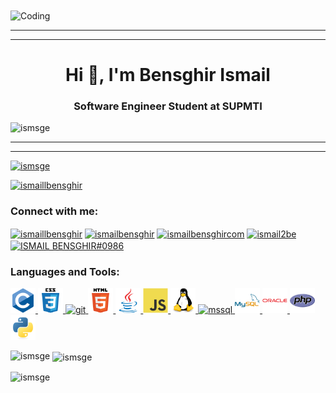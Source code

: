 <img align="center" alt="Coding" width="1000" src="[https://miro.medium.com/v2/resize:fit:996/1*xNQKHj5vR7w9AcY_bDKYYw.gif](https://cdn.dribbble.com/users/1708816/screenshots/15637256/media/f9826f0af8a49462f048262a8502035b.gif)">
<hr>
<hr>
<h1 align="center">Hi 👋, I'm Bensghir Ismail</h1>
<h3 align="center">Software Engineer Student at SUPMTI</h3>
<p align="left"> <img src="https://komarev.com/ghpvc/?username=ismsge&label=Profile%20views&color=0e75b6&style=flat" alt="ismsge" /> </p>
<hr>
<hr>

<p align="left"> <a href="https://github.com/ryo-ma/github-profile-trophy"><img src="https://github-profile-trophy.vercel.app/?username=ismsge" alt="ismsge" /></a> </p>

<p align="left"> <a href="https://twitter.com/ismaillbensghir" target="blank"><img src="https://img.shields.io/twitter/follow/ismaillbensghir?logo=twitter&style=for-the-badge" alt="ismaillbensghir" /></a> </p>

<h3 align="left">Connect with me:</h3>

<p align="left">
<a href="https://twitter.com/ismaillbensghir" target="blank"><img align="center" src="https://raw.githubusercontent.com/rahuldkjain/github-profile-readme-generator/master/src/images/icons/Social/twitter.svg" alt="ismaillbensghir" height="30" width="40" /></a>
<a href="https://linkedin.com/in/ismailbensghir" target="blank"><img align="center" src="https://raw.githubusercontent.com/rahuldkjain/github-profile-readme-generator/master/src/images/icons/Social/linked-in-alt.svg" alt="ismailbensghir" height="30" width="40" /></a>
<a href="https://fb.com/ismailbensghircom" target="blank"><img align="center" src="https://raw.githubusercontent.com/rahuldkjain/github-profile-readme-generator/master/src/images/icons/Social/facebook.svg" alt="ismailbensghircom" height="30" width="40" /></a>
<a href="https://instagram.com/ismail2be" target="blank"><img align="center" src="https://raw.githubusercontent.com/rahuldkjain/github-profile-readme-generator/master/src/images/icons/Social/instagram.svg" alt="ismail2be" height="30" width="40" /></a>
<a href="https://discord.gg/ISMAIL BENSGHIR#0986" target="blank"><img align="center" src="https://raw.githubusercontent.com/rahuldkjain/github-profile-readme-generator/master/src/images/icons/Social/discord.svg" alt="ISMAIL BENSGHIR#0986" height="30" width="40" /></a>
</p>

<h3 align="left">Languages and Tools:</h3>
<p align="left"> <a href="https://www.cprogramming.com/" target="_blank" rel="noreferrer"> <img src="https://raw.githubusercontent.com/devicons/devicon/master/icons/c/c-original.svg" alt="c" width="40" height="40"/> </a> <a href="https://www.w3schools.com/css/" target="_blank" rel="noreferrer"> <img src="https://raw.githubusercontent.com/devicons/devicon/master/icons/css3/css3-original-wordmark.svg" alt="css3" width="40" height="40"/> </a> <a href="https://git-scm.com/" target="_blank" rel="noreferrer"> <img src="https://www.vectorlogo.zone/logos/git-scm/git-scm-icon.svg" alt="git" width="40" height="40"/> </a> <a href="https://www.w3.org/html/" target="_blank" rel="noreferrer"> <img src="https://raw.githubusercontent.com/devicons/devicon/master/icons/html5/html5-original-wordmark.svg" alt="html5" width="40" height="40"/> </a> <a href="https://www.java.com" target="_blank" rel="noreferrer"> <img src="https://raw.githubusercontent.com/devicons/devicon/master/icons/java/java-original.svg" alt="java" width="40" height="40"/> </a> <a href="https://developer.mozilla.org/en-US/docs/Web/JavaScript" target="_blank" rel="noreferrer"> <img src="https://raw.githubusercontent.com/devicons/devicon/master/icons/javascript/javascript-original.svg" alt="javascript" width="40" height="40"/> </a> <a href="https://www.linux.org/" target="_blank" rel="noreferrer"> <img src="https://raw.githubusercontent.com/devicons/devicon/master/icons/linux/linux-original.svg" alt="linux" width="40" height="40"/> </a> <a href="https://www.microsoft.com/en-us/sql-server" target="_blank" rel="noreferrer"> <img src="https://www.svgrepo.com/show/303229/microsoft-sql-server-logo.svg" alt="mssql" width="40" height="40"/> </a> <a href="https://www.mysql.com/" target="_blank" rel="noreferrer"> <img src="https://raw.githubusercontent.com/devicons/devicon/master/icons/mysql/mysql-original-wordmark.svg" alt="mysql" width="40" height="40"/> </a> <a href="https://www.oracle.com/" target="_blank" rel="noreferrer"> <img src="https://raw.githubusercontent.com/devicons/devicon/master/icons/oracle/oracle-original.svg" alt="oracle" width="40" height="40"/> </a> <a href="https://www.php.net" target="_blank" rel="noreferrer"> <img src="https://raw.githubusercontent.com/devicons/devicon/master/icons/php/php-original.svg" alt="php" width="40" height="40"/> </a> <a href="https://www.python.org" target="_blank" rel="noreferrer"> <img src="https://raw.githubusercontent.com/devicons/devicon/master/icons/python/python-original.svg" alt="python" width="40" height="40"/> </a> </p>

<p><img align="left" src="https://github-readme-stats.vercel.app/api/top-langs?username=ismsge&show_icons=true&locale=en&layout=compact" alt="ismsge" /></p>

<p>&nbsp;<img align="center" src="https://github-readme-stats.vercel.app/api?username=ismsge&show_icons=true&locale=en" alt="ismsge" /></p>

<p><img align="center" src="https://github-readme-streak-stats.herokuapp.com/?user=ismsge&" alt="ismsge" /></p>
